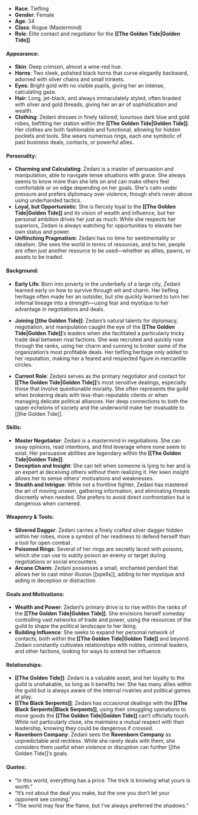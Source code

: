 - **Race**: Tiefling
- **Gender**: Female
- **Age**: 34
- **Class**: Rogue (Mastermind)
- **Role**: Elite contact and negotiator for the **[[The Golden Tide|Golden Tide]]**

#### **Appearance**:

- **Skin**: Deep crimson, almost a wine-red hue.
- **Horns**: Two sleek, polished black horns that curve elegantly backward, adorned with silver chains and small trinkets.
- **Eyes**: Bright gold with no visible pupils, giving her an intense, calculating gaze.
- **Hair**: Long, jet-black, and always immaculately styled, often braided with silver and gold threads, giving her an air of sophistication and wealth.
- **Clothing**: Zedani dresses in finely tailored, luxurious dark blue and gold robes, befitting her station within the **[[The Golden Tide|Golden Tide]]**. Her clothes are both fashionable and functional, allowing for hidden pockets and tools. She wears numerous rings, each one symbolic of past business deals, contacts, or powerful allies.

#### **Personality**:

- **Charming and Calculating**: Zedani is a master of persuasion and manipulation, able to navigate tense situations with grace. She always seems to know more than she lets on and can make others feel comfortable or on edge depending on her goals. She's calm under pressure and prefers diplomacy over violence, though she’s never above using underhanded tactics.
- **Loyal, but Opportunistic**: She is fiercely loyal to the **[[The Golden Tide|Golden Tide]]** and its vision of wealth and influence, but her personal ambition drives her just as much. While she respects her superiors, Zedani is always watching for opportunities to elevate her own status and power.
- **Unflinching Pragmatism**: Zedani has no time for sentimentality or idealism. She sees the world in terms of resources, and to her, people are often just another resource to be used—whether as allies, pawns, or assets to be traded.

#### **Background**:

- **Early Life**: Born into poverty in the underbelly of a large city, Zedani learned early on how to survive through wit and charm. Her tiefling heritage often made her an outsider, but she quickly learned to turn her infernal lineage into a strength—using fear and mystique to her advantage in negotiations and deals.
    
- **Joining [[the Golden Tide]]**: Zedani’s natural talents for diplomacy, negotiation, and manipulation caught the eye of the **[[The Golden Tide|Golden Tide]]**’s leaders when she facilitated a particularly tricky trade deal between rival factions. She was recruited and quickly rose through the ranks, using her charm and cunning to broker some of the organization’s most profitable deals. Her tiefling heritage only added to her reputation, making her a feared and respected figure in mercantile circles.
    
- **Current Role**: Zedani serves as the primary negotiator and contact for **[[The Golden Tide|Golden Tide]]**’s most sensitive dealings, especially those that involve questionable morality. She often represents the guild when brokering deals with less-than-reputable clients or when managing delicate political alliances. Her deep connections to both the upper echelons of society and the underworld make her invaluable to [[the Golden Tide]].
    

#### **Skills**:

- **Master Negotiator**: Zedani is a mastermind in negotiations. She can sway opinions, read intentions, and find leverage where none seem to exist. Her persuasive abilities are legendary within the **[[The Golden Tide|Golden Tide]]**.
- **Deception and Insight**: She can tell when someone is lying to her and is an expert at deceiving others without them realizing it. Her keen insight allows her to sense others' motivations and weaknesses.
- **Stealth and Intrigue**: While not a frontline fighter, Zedani has mastered the art of moving unseen, gathering information, and eliminating threats discreetly when needed. She prefers to avoid direct confrontation but is dangerous when cornered.

#### **Weaponry & Tools**:

- **Silvered Dagger**: Zedani carries a finely crafted silver dagger hidden within her robes, more a symbol of her readiness to defend herself than a tool for open combat.
- **Poisoned Rings**: Several of her rings are secretly laced with poisons, which she can use to subtly poison an enemy or target during negotiations or social encounters.
- **Arcane Charm**: Zedani possesses a small, enchanted pendant that allows her to cast minor illusion [[spells]], adding to her mystique and aiding in deception or distraction.

#### **Goals and Motivations**:

- **Wealth and Power**: Zedani’s primary drive is to rise within the ranks of the **[[The Golden Tide|Golden Tide]]**. She envisions herself someday controlling vast networks of trade and power, using the resources of the guild to shape the political landscape to her liking.
- **Building Influence**: She seeks to expand her personal network of contacts, both within the **[[The Golden Tide|Golden Tide]]** and beyond. Zedani constantly cultivates relationships with nobles, criminal leaders, and other factions, looking for ways to extend her influence.

#### **Relationships**:

- **[[The Golden Tide]]**: Zedani is a valuable asset, and her loyalty to the guild is unshakable, so long as it benefits her. She has many allies within the guild but is always aware of the internal rivalries and political games at play.
- **[[The Black Serpents]]**: Zedani has occasional dealings with the **[[The Black Serpents|Black Serpents]]**, using their smuggling operations to move goods the **[[The Golden Tide|Golden Tide]]** can’t officially touch. While not particularly close, she maintains a mutual respect with their leadership, knowing they could be dangerous if crossed.
- **Ravenborn Company**: Zedani sees the **Ravenborn Company** as unpredictable and reckless. While she rarely deals with them, she considers them useful when violence or disruption can further [[the Golden Tide]]’s goals.

#### **Quotes**:

- “In this world, everything has a price. The trick is knowing what yours is worth.”
- “It’s not about the deal you make, but the one you don’t let your opponent see coming.”
- “The world may fear the flame, but I’ve always preferred the shadows.”